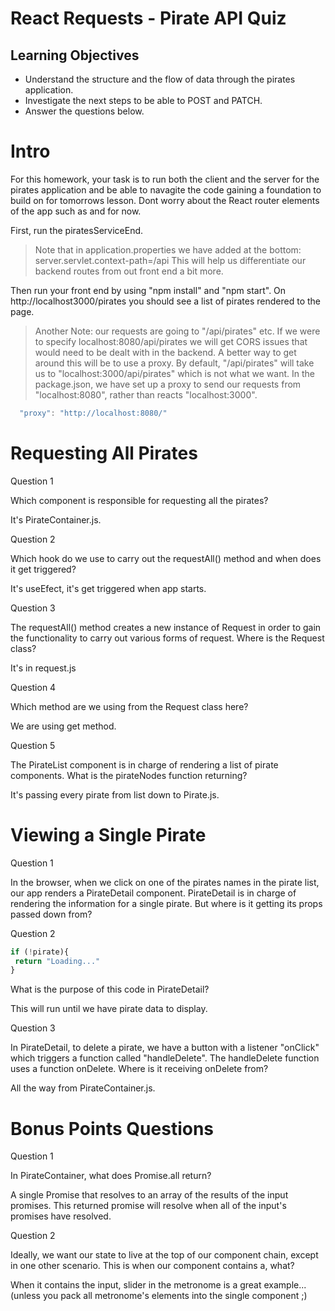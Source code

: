 # React Requests - Pirate API Quiz

## Learning Objectives

- Understand the structure and the flow of data through the pirates application.
- Investigate the next steps to be able to POST and PATCH.
- Answer the questions below.

# Intro

For this homework, your task is to run both the client and the server for the pirates application and be able to navagite the code gaining a foundation to build on for tomorrows lesson. Dont worry about the React router elements of the app such as <Router> and <Switch> for now.

First, run the piratesServiceEnd.
> Note that in application.properties we have added at the bottom:
server.servlet.context-path=/api
This will help us differentiate our backend routes from out front end a bit more.

Then run your front end by using "npm install" and "npm start". On http://localhost3000/pirates you should see a list of pirates rendered to the page.

> Another Note: our requests are going to "/api/pirates" etc. If we were to specify localhost:8080/api/pirates we will get CORS issues that would need to be dealt with in the backend. A better way to get around this will be to use a proxy. By default, "/api/pirates" will take us to "localhost:3000/api/pirates" which is not what we want. In the package.json, we have set up a proxy to send our requests from "localhost:8080", rather than reacts "localhost:3000".
```js
  "proxy": "http://localhost:8080/"
```
 
 
# Requesting All Pirates

Question 1

Which component is responsible for requesting all the pirates?

It's PirateContainer.js.

Question 2

Which hook do we use to carry out the requestAll() method and when does it get triggered?

It's useEfect, it's get triggered when app starts.

Question 3

The requestAll() method creates a new instance of Request in order to gain the functionality to carry out various forms of request. Where is the Request class?

It's in request.js

Question 4

Which method are we using from the Request class here?

We are using get method.

Question 5

The PirateList component is in charge of rendering a list of pirate components. What is the pirateNodes function returning?

It's passing every pirate from list down to Pirate.js.

# Viewing a Single Pirate


Question 1

In the browser, when we click on one of the pirates names in the pirate list, our app renders a PirateDetail component. PirateDetail is in charge of rendering the information for a single pirate. But where is it getting its props passed down from?


Question 2
 ```js
 if (!pirate){
  return "Loading..."
}
 ```
What is the purpose of this code in PirateDetail?

This will run until we have pirate data to display.

Question 3

In PirateDetail, to delete a pirate, we have a button with a listener "onClick" which triggers a function called "handleDelete". The handleDelete function uses a function onDelete. Where is it receiving onDelete from?

All the way from PirateContainer.js.

# Bonus Points Questions


Question 1

In PirateContainer, what does Promise.all return?

A single Promise that resolves to an array of the results of the input promises. This returned promise will resolve when all of the input's promises have resolved.

Question 2

Ideally, we want our state to live at the top of our component chain, except in one other scenario. This is when our component contains a, what?

When it contains the input, slider in the metronome is a great example...
(unless you pack all metronome's elements into the single component ;)

